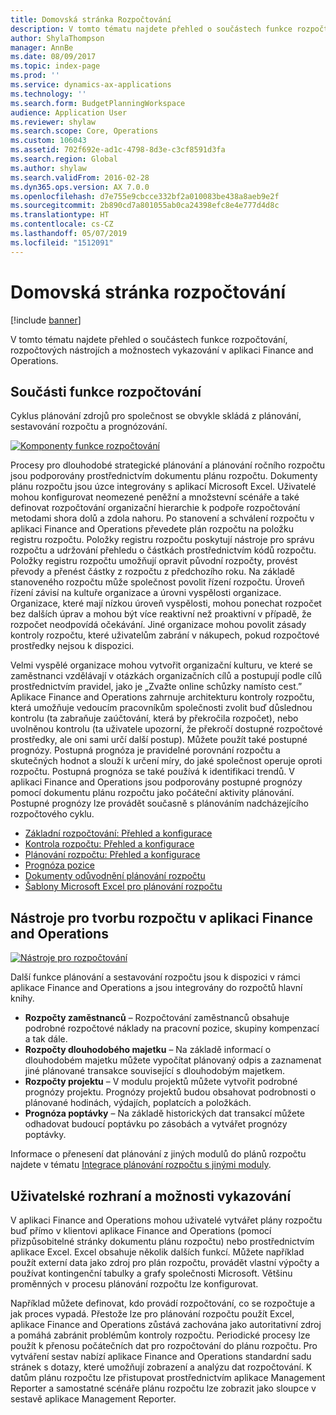 ```yaml
---
title: Domovská stránka Rozpočtování
description: V tomto tématu najdete přehled o součástech funkce rozpočtování, rozpočtových nástrojích a možnostech vykazování v aplikaci Microsoft Dynamics 365 for Finance and Operations.
author: ShylaThompson
manager: AnnBe
ms.date: 08/09/2017
ms.topic: index-page
ms.prod: ''
ms.service: dynamics-ax-applications
ms.technology: ''
ms.search.form: BudgetPlanningWorkspace
audience: Application User
ms.reviewer: shylaw
ms.search.scope: Core, Operations
ms.custom: 106043
ms.assetid: 702f692e-ad1c-4798-8d3e-c3cf8591d3fa
ms.search.region: Global
ms.author: shylaw
ms.search.validFrom: 2016-02-28
ms.dyn365.ops.version: AX 7.0.0
ms.openlocfilehash: d7e755e9cbcce332bf2a010083be438a8aeb9e2f
ms.sourcegitcommit: 2b890cd7a801055ab0ca24398efc8e4e777d4d8c
ms.translationtype: HT
ms.contentlocale: cs-CZ
ms.lasthandoff: 05/07/2019
ms.locfileid: "1512091"
---
```

# <a name="budgeting-home-page"></a>Domovská stránka rozpočtování

[!include [banner](../includes/banner.md)]

V tomto tématu najdete přehled o součástech funkce rozpočtování, rozpočtových nástrojích a možnostech vykazování v aplikaci Finance and Operations. 

<a name="components-of-budgeting-functionality"></a>Součásti funkce rozpočtování
-------------------------------------

Cyklus plánování zdrojů pro společnost se obvykle skládá z plánování, sestavování rozpočtu a prognózování.

[![Komponenty funkce rozpočtování](./media/budgeting-functionality-components.jpg)](./media/budgeting-functionality-components.jpg)

Procesy pro dlouhodobé strategické plánování a plánování ročního rozpočtu jsou podporovány prostřednictvím dokumentu plánu rozpočtu. Dokumenty plánu rozpočtu jsou úzce integrovány s aplikací Microsoft Excel. Uživatelé mohou konfigurovat neomezené peněžní a množstevní scénáře a také definovat rozpočtování organizační hierarchie k podpoře rozpočtování metodami shora dolů a zdola nahoru. Po stanovení a schválení rozpočtu v aplikaci Finance and Operations převedete plán rozpočtu na položku registru rozpočtu. Položky registru rozpočtu poskytují nástroje pro správu rozpočtu a udržování přehledu o částkách prostřednictvím kódů rozpočtu. Položky registru rozpočtu umožňují opravit původní rozpočty, provést převody a přenést částky z rozpočtu z předchozího roku. Na základě stanoveného rozpočtu může společnost povolit řízení rozpočtu. Úroveň řízení závisí na kultuře organizace a úrovni vyspělosti organizace. Organizace, které mají nízkou úroveň vyspělosti, mohou ponechat rozpočet bez dalších úprav a mohou být více reaktivní než proaktivní v případě, že rozpočet neodpovídá očekávání. Jiné organizace mohou povolit zásady kontroly rozpočtu, které uživatelům zabrání v nákupech, pokud rozpočtové prostředky nejsou k dispozici.

Velmi vyspělé organizace mohou vytvořit organizační kulturu, ve které se zaměstnanci vzdělávají v otázkách organizačních cílů a postupují podle cílů prostřednictvím pravidel, jako je „Zvažte online schůzky namísto cest.” Aplikace Finance and Operations zahrnuje architekturu kontroly rozpočtu, která umožňuje vedoucím pracovníkům společnosti zvolit buď důslednou kontrolu (ta zabraňuje zaúčtování, která by překročila rozpočet), nebo uvolněnou kontrolu (ta uživatele upozorní, že překročí dostupné rozpočtové prostředky, ale oni sami určí další postup). Můžete použít také postupné prognózy. Postupná prognóza je pravidelné porovnání rozpočtu a skutečných hodnot a slouží k určení míry, do jaké společnost operuje oproti rozpočtu. Postupná prognóza se také používá k identifikaci trendů. V aplikaci Finance and Operations jsou podporovány postupné prognózy pomocí dokumentu plánu rozpočtu jako počáteční aktivity plánování. Postupné prognózy lze provádět současně s plánováním nadcházejícího rozpočtového cyklu.

-   [Základní rozpočtování: Přehled a konfigurace](basic-budgeting-overview-configuration.md)
-   [Kontrola rozpočtu: Přehled a konfigurace](budget-control-overview-configuration.md)
-   [Plánování rozpočtu: Přehled a konfigurace](budget-planning-overview-configuration.md)
-   [Prognóza pozice](position-forecasting.md)
-   [Dokumenty odůvodnění plánování rozpočtu](budget-planning-justification-docs.md)
-   [Šablony Microsoft Excel pro plánování rozpočtu](budget-planning-excel-templates.md)

## <a name="budgeting-tools-in-finance-and-operations"></a>Nástroje pro tvorbu rozpočtu v aplikaci Finance and Operations
[![Nástroje pro rozpočtování](./media/budgeting-tools.jpg)](./media/budgeting-tools.jpg) 

Další funkce plánování a sestavování rozpočtu jsou k dispozici v rámci aplikace Finance and Operations a jsou integrovány do rozpočtů hlavní knihy.

-   **Rozpočty zaměstnanců** – Rozpočtování zaměstnanců obsahuje podrobné rozpočtové náklady na pracovní pozice, skupiny kompenzací a tak dále.
-   **Rozpočty dlouhodobého majetku** – Na základě informací o dlouhodobém majetku můžete vypočítat plánovaný odpis a zaznamenat jiné plánované transakce související s dlouhodobým majetkem.
-   **Rozpočty projektu** – V modulu projektů můžete vytvořit podrobné prognózy projektu. Prognózy projektů budou obsahovat podrobnosti o plánované hodinách, výdajích, poplatcích a položkách.
-   **Prognóza poptávky** – Na základě historických dat transakcí můžete odhadovat budoucí poptávku po zásobách a vytvářet prognózy poptávky.

Informace o přenesení dat plánování z jiných modulů do plánů rozpočtu najdete v tématu [Integrace plánování rozpočtu s jinými moduly](budget-planning-integration-other-modules.md).

## <a name="user-interface-and-reporting-capabilities"></a>Uživatelské rozhraní a možnosti vykazování
V aplikaci Finance and Operations mohou uživatelé vytvářet plány rozpočtu buď přímo v klientovi aplikace Finance and Operations (pomocí přizpůsobitelné stránky dokumentu plánu rozpočtu) nebo prostřednictvím aplikace Excel. Excel obsahuje několik dalších funkcí. Můžete například použít externí data jako zdroj pro plán rozpočtu, provádět vlastní výpočty a používat kontingenční tabulky a grafy společnosti Microsoft. Většinu proměnných v procesu plánování rozpočtu lze konfigurovat. 

Například můžete definovat, kdo provádí rozpočtování, co se rozpočtuje a jak proces vypadá. Přestože lze pro plánování rozpočtu použít Excel, aplikace Finance and Operations zůstává zachována jako autoritativní zdroj a pomáhá zabránit problémům kontroly rozpočtu. Periodické procesy lze použít k přenosu počátečních dat pro rozpočtování do plánu rozpočtu. Pro vytváření sestav nabízí aplikace Finance and Operations standardní sadu stránek s dotazy, které umožňují zobrazení a analýzu dat rozpočtování. K datům plánu rozpočtu lze přistupovat prostřednictvím aplikace Management Reporter a samostatné scénáře plánu rozpočtu lze zobrazit jako sloupce v sestavě aplikace Management Reporter.






